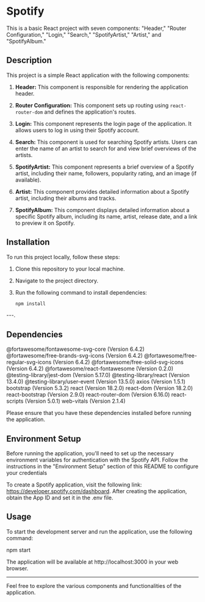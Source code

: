 # Spotify

This is a basic React project with seven components: "Header," "Router Configuration," "Login," "Search," "SpotifyArtist," "Artist," and "SpotifyAlbum."

## Description

This project is a simple React application with the following components:

1. **Header:** This component is responsible for rendering the application header.

2. **Router Configuration:** This component sets up routing using `react-router-dom` and defines the application's routes.

3. **Login:** This component represents the login page of the application. It allows users to log in using their Spotify account.

4. **Search:** This component is used for searching Spotify artists. Users can enter the name of an artist to search for and view brief overviews of the artists.

5. **SpotifyArtist:** This component represents a brief overview of a Spotify artist, including their name, followers, popularity rating, and an image (if available).

6. **Artist:** This component provides detailed information about a Spotify artist, including their albums and tracks.

7. **SpotifyAlbum:** This component displays detailed information about a specific Spotify album, including its name, artist, release date, and a link to preview it on Spotify.

## Installation

To run this project locally, follow these steps:

1. Clone this repository to your local machine.
2. Navigate to the project directory.
3. Run the following command to install dependencies:

   ```bash
   npm install
   ```

---.

## Dependencies

@fortawesome/fontawesome-svg-core (Version 6.4.2)
@fortawesome/free-brands-svg-icons (Version 6.4.2)
@fortawesome/free-regular-svg-icons (Version 6.4.2)
@fortawesome/free-solid-svg-icons (Version 6.4.2)
@fortawesome/react-fontawesome (Version 0.2.0)
@testing-library/jest-dom (Version 5.17.0)
@testing-library/react (Version 13.4.0)
@testing-library/user-event (Version 13.5.0)
axios (Version 1.5.1)
bootstrap (Version 5.3.2)
react (Version 18.2.0)
react-dom (Version 18.2.0)
react-bootstrap (Version 2.9.0)
react-router-dom (Version 6.16.0)
react-scripts (Version 5.0.1)
web-vitals (Version 2.1.4)

Please ensure that you have these dependencies installed before running the application.

## Environment Setup

Before running the application, you'll need to set up the necessary environment variables for authentication with the Spotify API. Follow the instructions in the "Environment Setup" section of this README to configure your credentials

To create a Spotify application, visit the following link: https://developer.spotify.com/dashboard. After creating the application, obtain the App ID and set it in the .env file.

## Usage

To start the development server and run the application, use the following command:

npm start

The application will be available at http://localhost:3000 in your web browser.

---

Feel free to explore the various components and functionalities of the application.
